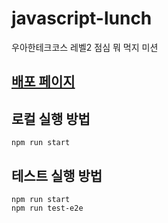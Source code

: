 # javascript-lunch

우아한테크코스 레벨2 점심 뭐 먹지 미션

## [배포 페이지](https://guridaek.github.io/react-lunch/)

## 로컬 실행 방법

```
npm run start
```

## 테스트 실행 방법

```
npm run start
npm run test-e2e
```
